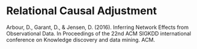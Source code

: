 # Relational Causal Adjustment

Arbour, D., Garant, D., & Jensen, D. (2016). Inferring Network Effects from Observational Data. In Proceedings of the 22nd ACM SIGKDD international conference on Knowledge discovery and data mining. ACM.
